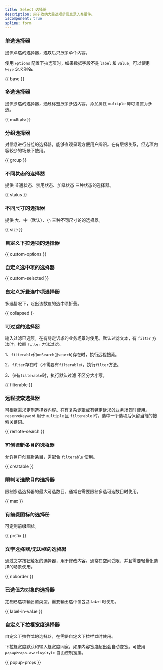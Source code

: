 ```yaml
---
title: Select 选择器
description: 用于收纳大量选项的信息录入类组件。
isComponent: true
spline: form
---
```


### 单选选择器

提供单选的选择器，选取后只展示单个内容。

使用 `options` 配置下拉选项时，如果数据字段不是 `label` 和 `value`，可以使用 `keys` 定义别名。

{{ base }}

### 多选选择器

提供多选的选择器，通过标签展示多选内容。添加属性 `multiple` 即可设置为多选。

{{ multiple }}

### 分组选择器

对信息进行分组的选择器，能够直观呈现方便用户辨识。在有层级关系，但选项内容较少的场景下使用。

{{ group }}

### 不同状态的选择器

提供 普通状态、禁用状态、加载状态 三种状态的选择器。

{{ status }}

### 不同尺寸的选择器

提供 大、中（默认）、小 三种不同尺寸的的选择器。

{{ size }}

### 自定义下拉选项的选择器

{{ custom-options }}

### 自定义选中项的选择器

{{ custom-selected }}

### 自定义折叠选中项选择器

多选情况下，超出该数值的选中项折叠。

{{ collapsed }}

### 可过滤的选择器

输入过滤已选项。在有特定诉求的业务场景时使用。默认过滤文本，有 `filter` 方法时，按照 `filter` 方法过滤。

1、`filterable`和`onSearch`(`@search`)存在时，执行远程搜索。

2、`filter`存在时（不需要有`filterable`），执行`filter`方法。

3、仅有`filterable`时，执行默认过滤 不区分大小写。

{{ filterable }}

### 远程搜索选择器

可根据需求定制选择器内容。在有复杂逻辑或有特定诉求的业务场景时使用。`reserveKeyword` 用于 `multiple` 且 `filterable` 时，选中一个选项后保留当前的搜索关键词。

{{ remote-search }}

### 可创建新条目的选择器

允许用户创建新条目，需配合 `filterable` 使用。

{{ creatable }}

### 限制可选数目的选择器

限制多选选择器的最大可选数目。通常在需要限制多选可选数目时使用。

{{ max }}

### 有前缀图标的选择器

可定制前缀图标。

{{ prefix }}

### 文字选择器/无边框的选择器

通过文字按钮触发的选择器，用于修改内容。通常在空间受限、并且需要轻量化选择的场景使用。

{{ noborder }}

### 已选值为对象的选择器

定制已选项输出值类型。需要输出选中值包含 label 时使用。

{{ label-in-value }}

### 自定义下拉框宽度选择器

自定义下拉样式的选择器，在需要自定义下拉样式时使用。

下拉框宽度默认和输入框宽度同宽，如果内容宽度超出会自动变宽。可使用 `popupProps.overlayStyle` 自由控制宽度。 

{{ popup-props }}

